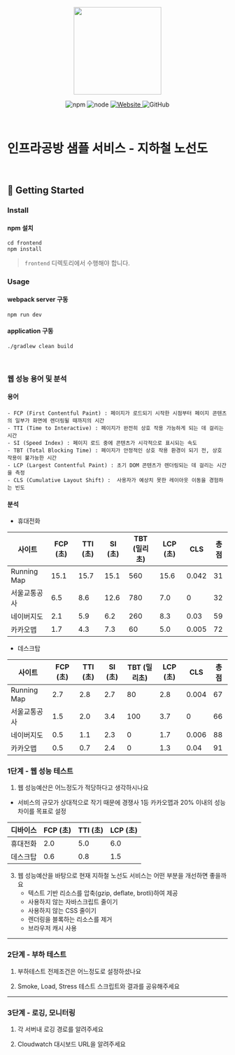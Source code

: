 <p align="center">
    <img width="200px;" src="https://raw.githubusercontent.com/woowacourse/atdd-subway-admin-frontend/master/images/main_logo.png"/>
</p>
<p align="center">
  <img alt="npm" src="https://img.shields.io/badge/npm-%3E%3D%205.5.0-blue">
  <img alt="node" src="https://img.shields.io/badge/node-%3E%3D%209.3.0-blue">
  <a href="https://edu.nextstep.camp/c/R89PYi5H" alt="nextstep atdd">
    <img alt="Website" src="https://img.shields.io/website?url=https%3A%2F%2Fedu.nextstep.camp%2Fc%2FR89PYi5H">
  </a>
  <img alt="GitHub" src="https://img.shields.io/github/license/next-step/atdd-subway-service">
</p>

<br>

# 인프라공방 샘플 서비스 - 지하철 노선도

<br>

## 🚀 Getting Started

### Install
#### npm 설치
```
cd frontend
npm install
```
> `frontend` 디렉토리에서 수행해야 합니다.

### Usage
#### webpack server 구동
```
npm run dev
```
#### application 구동
```
./gradlew clean build
```
<br>

### 웹 성능 용어 및 분석

#### 용어
    - FCP (First Contentful Paint) : 페이지가 로드되기 시작한 시점부터 페이지 콘텐츠의 일부가 화면에 렌더링될 때까지의 시간
    - TTI (Time to Interactive) : 페이지가 완전히 상호 작용 가능하게 되는 데 걸리는 시간
    - SI (Speed Index) : 페이지 로드 중에 콘텐츠가 시각적으로 표시되는 속도
    - TBT (Total Blocking Time) : 페이지가 안정적인 상호 작용 환경이 되기 전, 상호 작용이 불가능한 시간
    - LCP (Largest Contentful Paint) : 초기 DOM 콘텐츠가 렌더링되는 데 걸리는 시간을 측정
    - CLS (Cumulative Layout Shift) :  사용자가 예상치 못한 레이아웃 이동을 경험하는 빈도

#### 분석

- 휴대전화

| 사이트       | FCP (초) | TTI (초) | SI (초) | TBT (밀리초) | LCP (초) | CLS | 총점 |
|-------------|---------|---------|---------|-------------|----------|------|-----|
| Running Map | 15.1    | 15.7    | 15.1    | 560         | 15.6     | 0.042 | 31 |
| 서울교통공사  | 6.5     | 8.6     | 12.6    | 780         | 7.0      | 0    | 32  |
| 네이버지도    | 2.1     | 5.9     | 6.2     | 260         | 8.3      | 0.03 | 59  |
| 카카오맵     | 1.7     | 4.3     | 7.3     | 60          | 5.0      | 0.005 | 72  |

- 데스크탑

| 사이트       | FCP (초) | TTI (초) | SI (초) | TBT (밀리초) | LCP (초) | CLS | 총점 |
|-------------|---------|---------|---------|-------------|----------|------|-----|
| Running Map | 2.7     | 2.8     | 2.7     | 80          | 2.8      | 0.004 | 67 |
| 서울교통공사  | 1.5     | 2.0     | 3.4     | 100         | 3.7      | 0     | 66 |
| 네이버지도    | 0.5     | 1.1     | 2.3     | 0           | 1.7      | 0.006 | 88 |
| 카카오맵     | 0.5     | 0.7     | 2.4     | 0           | 1.3      | 0.04  | 91  |

### 1단계 - 웹 성능 테스트
1. 웹 성능예산은 어느정도가 적당하다고 생각하시나요
- 서비스의 규모가 상대적으로 작기 때문에 경쟁사 1등 카카오맵과 20% 이내의 성능 차이를 목표로 설정

| 디바이스 | FCP (초) | TTI (초) | LCP (초) |
|---------|---------|---------|----------|
| 휴대전화 | 2.0     | 5.0     | 6.0       |
| 데스크탑 | 0.6     | 0.8     | 1.5       |


3. 웹 성능예산을 바탕으로 현재 지하철 노선도 서비스는 어떤 부분을 개선하면 좋을까요
    - 텍스트 기반 리소스를 압축(gzip, deflate, brotli)하여 제공
    - 사용하지 않는 자바스크립트 줄이기
    - 사용하지 않는 CSS 줄이기
    - 렌더링을 블록하는 리소스를 제거
    - 브라우저 캐시 사용


---

### 2단계 - 부하 테스트 
1. 부하테스트 전제조건은 어느정도로 설정하셨나요

2. Smoke, Load, Stress 테스트 스크립트와 결과를 공유해주세요

---

### 3단계 - 로깅, 모니터링
1. 각 서버내 로깅 경로를 알려주세요

2. Cloudwatch 대시보드 URL을 알려주세요
